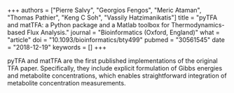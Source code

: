 +++
authors = ["Pierre Salvy", "Georgios Fengos", "Meric Ataman", "Thomas Pathier", "Keng C Soh", "Vassily Hatzimanikatis"]
title = "pyTFA and matTFA: a Python package and a Matlab toolbox for Thermodynamics-based Flux Analysis."
journal = "Bioinformatics (Oxford, England)"
what = "article"
doi = "10.1093/bioinformatics/bty499"
pubmed = "30561545"
date = "2018-12-19"
keywords = []
+++

pyTFA and matTFA are the first published implementations of the original TFA paper. Specifically, they include explicit formulation of Gibbs energies and metabolite concentrations, which enables straightforward integration of metabolite concentration measurements.